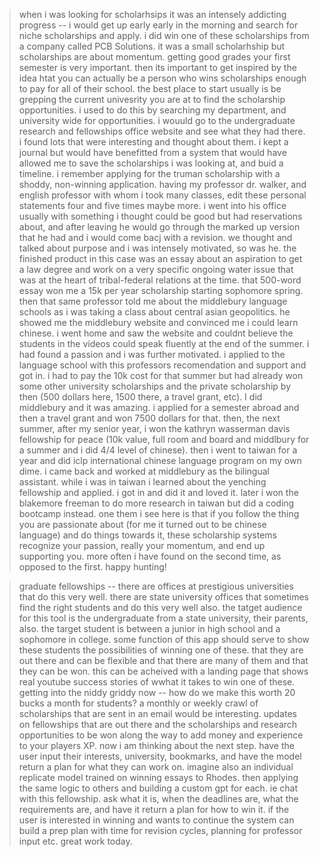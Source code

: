 > when i was looking for scholarhsips it was an intensely addicting progress -- i would get up early early in the morning and search for niche scholarships and apply. i did win one of these scholarships from a company called PCB Solutions. it was a small scholarhship but scholarships are about momentum. getting good grades your first semester is very important. then its important to get inspired by the idea htat you can actually be a person who wins scholarships enough to pay for all of their school. the best place to start usually is be grepping the current univesrity you are at to find the scholarship opportunities. i used to do this by searching my department, and university wide for opportunities. i wouuld go to the undergraduate research and fellowships office website and see what they had there. i found lots that were interesting and thought about them. i kept a journal but would have benefitted from a system that would have allowed me to save the scholarships i was looking at, and buid a timeline. i remember applying for the truman scholarship with a shoddy, non-winning application. having my professor dr. walker, and english professor with whom i took many classes, edit these personal statements four and five times maybe more. i went into his office usually with something i thought could be good but had reservations about, and after leaving he would go through the marked up version that he had and i would come bacj with a revision. we thought and talked about purpose and i was intensely motivated, so was he. the finished product in this case was an essay about an aspiration to get a law degree and work on a very specific ongoing water issue that was at the heart of tribal-federal relations at the time. that 500-word essay won me a 15k per year scholarship starting sophomore spring. then that same professor told me about the middlebury language schools as i was taking a class about central asian geopolitics. he showed me the middlebury website and convinced me i could learn chinese. i went home and saw the website and couldnt believe the students in the videos could speak fluently at the end of the summer. i had found a passion and i was further motivated. i applied to the language school with this professors recomendation and support and got in. i had to pay the 10k cost for that summer but had already won some other university scholarships and the private scholarship by then (500 dollars here, 1500 there, a travel grant, etc). I did middlebury and it was amazing. i applied for a semester abroad and then a travel grant and won 7500 dollars for that. then, the next summer, after my senior year, i won the kathryn wasserman davis fellowship for peace (10k value, full room and board and middlbury for a summer and i did 4/4 level of chinese). then i went to taiwan for a year and did iclp international chinese language program on my own dime. i came back and worked at middlebury as the bilingual assistant. while i was in taiwan i learned about the yenching fellowship and applied. i got in and did it and loved it. later i won the blakemore freeman to do more research in taiwan but did a coding bootcamp instead. one them i see here is that if you follow the thing you are passionate about (for me it turned out to be chinese language) and do things towards it, these scholarship systems recognize your passion, really your momentum, and end up supporting you. more often i have found on the second time, as opposed to the first. happy hunting! 

> graduate fellowships -- there are offices at prestigious universities that do this very well. there are state university offices that sometimes find the right students and do this very well also. the tatget audience for this tool is the undergraduate from a state university, their parents, also. the target student is between a junior in high school and a sophomore in college. some function of this app should serve to show these students the possibilities of winning one of these. that they are out there and can be flexible and that there are many of them and that they can be won. this can be acheived with a landing page that shows real youtube success stories of wwhat it takes to win one of these. getting into the niddy griddy now -- how do we make this worth 20 bucks a month for students? a monthly or weekly crawl of scholarships that are sent in an email would be interesting. updates on fellowships that are out there and the scholarships and research opportunities to be won along the way to add money and experience to your players XP. now i am thinking about the next step. have the user input their interests, university, bookmarks, and have the model return a plan for what they can work on. imagine also an individual replicate model trained on winning essays to Rhodes. then applying the same logic to others and building a custom gpt for each. ie chat with this fellowship. ask what it is, when the deadlines are, what the requirements are, and have it return a plan for how to win it. if the user is interested in winning and wants to continue the system can build a prep plan with time for revision cycles, planning for professor input etc. great work today. 